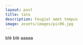 ```yaml
---
layout: post
title: tata
description: Feugiat amet tempus
image: assets/images/pic06.jpg
---
```


blé blé aaaaa
